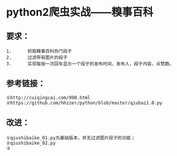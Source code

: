 # python2爬虫实战——糗事百科

## 要求：

    1.      抓取糗事百科热门段子
    2.      过滤带有图片的段子
    3.      实现每按一次回车显示一个段子的发布时间，发布人，段子内容，点赞数。




        
## 参考链接：
    ①http://cuiqingcai.com/990.html
    ②https://github.com/hhzzer/python/blob/master/qiubai1.0.py
        
## 改进：

    ①qiushibaike_01.py为基础版本，并无过滤图片段子的功能；
    ②qiushibaike_02.py
    ③
